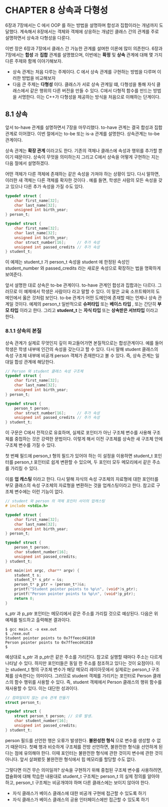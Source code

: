 # CHAPTER 8 상속과 다형성

6장과 7장에서는 C 에서 OOP 를 하는 방법을 설명하며 합성과 집합이라는 개념까지 도달했다. 계속해서 8장에서는 객체와 객체에 상응하는 개념인 클래스 간의 관계를 주로 설명하면서 상속과 다형성을 다룬다. 

이번 장은 6장과 7장에서 클래스 간 가능한 관계를 설며한 이론에 많이 의존한다. 6장과 7장에서는 __합성__ 과 __집합__ 관계를 설명했으며, 이번에는 __확정__ 및 __상속__ 관계에 대해 몇 가지 다른 주제와 함께 이야기해보자.

- 상속 관계는 처음 다루는 주제이다. C 에서 상속 관계를 구현하는 방법을 다루며 이러한 방법을 비교해보자
- 다음 큰 주제는 __다형성__ 이다. 클래스가 서로 상속 관계일 떄, 다형성을 통해 자식 클래스에서 같은 행위의 다른 버전을 만들 수 있다. C에서 다형적 함수를 만드는 방법을 서명한다. 이는 C++가 다형성을 제공하는 방식을 처음으로 이해하는 단계이다.



## 8.1 상속

앞서 to-have 관계를 설명하면서 7장을 마무리했다.  to-have 관계는 결국 합성과 집합관계로 이어졌다. 이번 절에서는 to-be 또는 is-a 관계를 설명한다. 상속관계는 to-be 관계이다.

상속 관계는 __확장 관계__ 이라고도 한다. 기존의 객체나 클래스에 속성과 행위를 추가할 뿐이기 때문이다. 상속이 무엇을 의미하는지 그리고 C에서 상속을 어떻게 구현하는 지는 다음 절에서 설명하겠다.

어떤 객체가 다른 객체에 존재하는 같은 속성을 가져야 하는 상황이 있다. 다시 말하면, 이러한 새 객체는 다른 객체를 확자한 것이다 . 예를 들면, 학생은 사람의 모든 속성을 갖고 있으나 다른 추가 속성을 가질 수도 있다.

```c
typedef struct {
    char first_name[32];
    char last_name[32];
    unsigned int birth_year;
} person_t;

typedef struct {
    char first_name[32];
    char last_name[32];
    unsigned int birth_year;
    char struct_number[16]; 	// 추가 속성
    unsigned int passed_credits // 추가 속성
} student_t;
```

이 예제는 student_t 가 person_t 속성을 student 에 한정된 속성인 student_number 와 passed_credits 라는 새로운 속성으로 확장하는 법을 명확하게 보여준다.

앞서 설명한 대로 상속은 to-be 관계이다. to-have 관계인 합성과 집합과는 다르다. 그러므로  이 예제에서 학생은 사람이다 라고 말할 수 있다. 이 말은 교육 소프트웨어의 도메인에서 옳은 것처럼 보인다. to-be 관계가 어떤 도메인에 존재할 때는 언제나 상속 관계일 것이다. 예제의 person_t 일반적으로 __슈퍼타입__ 또는 __베이스 타입__  , 또는 간단히 __부모 타입__ 이라고 한다. 그리고 __student_t__ 는 __자식 타입__ 또는 __상속받은 서브타입__ 이라고 한다.



### 8.1.1 상속의 본질

상속 관계가 실제로 무엇인지 깊이 파고들어가면 본질적으로는 합성관계이다. 예를 들어 학생은 학생 내부에 인간의 속성을 갖는다고 할 수 있다. 다시 말해 student 클래스의 속성 구조체 내부에 비공개 person 객체가 존재한다고 볼 수 있다. 즉, 상속 관계는 일대일 합성 관계에 해당한다.

```c
// Person 와 student 클래스 속성 구조체
typedef struct {
    char first_name[32];
    char last_name[32];
    unsigned int birth_year;
} person_t;

typedef struct {
    person_t person;
    char struct_number[16]; 	// 추가 속성
    unsigned int passed_credits // 추가 속성
} student_t;
```

이 구문은 C에서 전적으로 유효하며, 실제로 포인터가 아닌 구조체 변수를 사용해 구조체를 중첩하는 것은 강력한 문법이다. 이렇게 해서 이전 구조체를 상속한 새 구조체 안에 구조체 변수를 가질 수 있다.

첫 번째 필드에 person_t 형의 필드가 있어야 하는 이 설정을 이용하면 student_t 포인터를 person_t 포인터로 쉽게 변환할 수 있으며, 두 포인터 모두 메모리에서 같은 주소를 가리킬 수 있다.

이를 __업 캐스팅__ 이라고 한다. 다시 말해 자식의 속성 구조체의 자료형에 대한 포인터를 부모 클래스의 속성 구조체의 자료형을 변환하는 것을 업캐스팅이라고 한다. 참고로 구조체 변수에는 이런 기능이 없다.

```c
// student 와 person 의 객체 포인터 사이의 업캐스팅
# include <stdio.h>

typedef struct {
    char first_name[32];
    char last_name[32];
    unsigned int birth_year;
} person_t;

typedef struct {
    person_t person;
    char student_number[16];
    unsigned int passed_credits;
} student_t;

int main(int argc, char** argv) {
    student_t s;
    student_t* s_ptr = &s;
    person_t* p_ptr = (person_t*)&s;
    printf("Student pointer points to %p\n", (void*)s_ptr);
    printf("Person pointer points to %p\n", (void*)p_ptr);
    return 0;
}
```

s_ptr 과 p_ptr 포인터는 메모리에서 같은 주소를 가리킬 것으로 예상된다. 다음은 위 예제를 빌드하고 출력해본 결과이다.

```shell
$ gcc main.c -o exe.out
$ ./exe.out
Student pointer points to 0x7ffeecd41810
Person pointer points to 0x7ffeecd41810
$
```

예상대로 s_ptr 과 p_ptr은 같은 주소를 가리킨다. 참고로 실행할 때마다 주소는 다르게 나타날 수 있다. 하지만 포인터들은 동일 한 주소를 참조하고 있다는 것이 요점이다. 이는 student_t 형의 구조체 변수가 해당 메모리 레이아웃에서 실제로는 person_t 구조체를 상속한다는 의미이다. 그러므로 student 객체를 가리키는 포인터로 Person 클래스의 함수 행위를 사용할 수 있다. 즉, student 객체에서 Person 클래스의 행위 함수를 재사용할 수 있다. 이는 대단한 성과이다.



```c
// 컴파일되지 않는 상속 관계 만들기
struct person_t;

typedef struct {
    struct person_t person; // 오류 발생.
    char student_number[16];
    unsigned int passed_credits;
} student_t;
```

 person 필드를 선언한 행은 오류가 발생한다. __불완성한 형식__ 으로 변수를 생성할 수 없기 때문이다. 첫째 행과 비슷하게 구조체를 전방 선언하면, 불완전한 형식을 선언하게 된다는 점에 유의해야 한다. 이때 포인터는 불완전한 형식에 관한 것이지 변수에 관한 것이 아니다. 앞서 살펴봤듯 불완전한 형식에서 힙 메모리를 할당할 수도 없다.

그렇다면 이건 무슨 의미일까? 상속을 구현하기 위해 중첩된 구조체 변수를 사용하려면, 캡슐화에 대해 학습한 내용대로 student_t 구조체는 person_t 의 실제 정의를 알아야 하고, person_t 구조체는 비공개여야 하며 다른 클래스에는 보이지 않아야 한다.

- 자식 클래스가 베이스 클래스에 대한 비공개 구현에 접근할 수 있도록 하기
- 자식 클래스가 베이스 클래스의 공용 인터페이스에만 접근할 수 있도록 하기